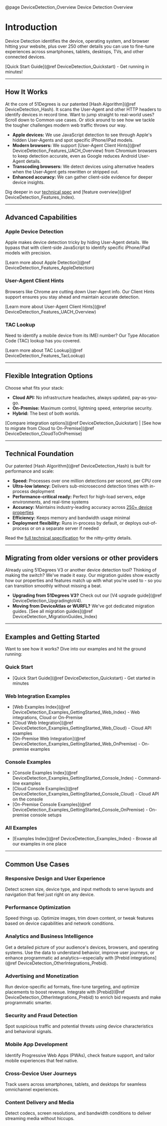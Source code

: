@page DeviceDetection_Overview Device Detection Overview

# Introduction

Device Detection identifies the device, operating system, and browser hitting your website, plus over 250 other details you can use to fine-tune experiences across smartphones, tablets, desktops, TVs, and other connected devices.

[Quick Start Guide](@ref DeviceDetection_Quickstart) - Get running in minutes!

---

## How It Works


At the core of 51Degrees is our patented [Hash Algorithm](@ref DeviceDetection_Hash). It scans the User-Agent and other HTTP headers to identify devices in record time. Want to jump straight to real-world uses? Scroll down to Common use cases. Or stick around to see how we tackle the tougher challenges modern web traffic throws our way.

- **Apple devices:** We use JavaScript detection to see through Apple's hidden User-Agents and spot specific iPhone/iPad models.
- **Modern browsers:** We support [User-Agent Client Hints](@ref DeviceDetection_Features_UACH_Overview) from Chromium browsers to keep detection accurate, even as Google reduces Android User-Agent details.
- **Transcoding browsers:** We detect devices using alternative headers when the User-Agent gets rewritten or stripped out.
- **Enhanced accuracy:** We can gather client-side evidence for deeper device insights.

Dig deeper in our [technical spec](https://github.com/51Degrees/specifications/blob/main/device-detection-specification/README%2Emd) and [feature overview](@ref DeviceDetection_Features_Index).

---

## Advanced Capabilities


### Apple Device Detection

Apple makes device detection tricky by hiding User-Agent details. We bypass that with client-side JavaScript to identify specific iPhone/iPad models with precision.

[Learn more about Apple Detection](@ref DeviceDetection_Features_AppleDetection)

### User-Agent Client Hints

Browsers like Chrome are cutting down User-Agent info. Our Client Hints support ensures you stay ahead and maintain accurate detection.

[Learn more about User-Agent Client Hints](@ref DeviceDetection_Features_UACH_Overview)

### TAC Lookup

Need to identify a mobile device from its IMEI number? Our Type Allocation Code (TAC) lookup has you covered.

[Learn more about TAC Lookup](@ref DeviceDetection_Features_TacLookup)

---

## Flexible Integration Options


Choose what fits your stack:

- **Cloud API:** No infrastructure headaches, always updated, pay-as-you-go.
- **On-Premise:** Maximum control, lightning speed, enterprise security.
- **Hybrid:** The best of both worlds.

[Compare integration options](@ref DeviceDetection_Quickstart) | [See how to migrate from Cloud to On-Premise](@ref DeviceDetection_CloudToOnPremise)

---

## Technical Foundation


Our patented [Hash Algorithm](@ref DeviceDetection_Hash) is built for performance and scale:

- **Speed:** Processes over one million detections per second, per CPU core
- **Ultra-low latency:** Delivers sub-microsecond detection times with in-process deployment
- **Performance-critical ready:** Perfect for high-load servers, edge environments, and real-time systems
- **Accuracy:** Maintains industry-leading accuracy across [250+ device properties](https://51degrees.com/developers/property-dictionary)
- **Efficiency:** Keeps memory and bandwidth usage minimal
- **Deployment flexibility:** Runs in-process by default, or deploys out-of-process or on a separate server if needed

Read the [full technical specification](https://github.com/51Degrees/specifications/blob/main/device-detection-specification/README%2Emd) for the nitty-gritty details.

---

## Migrating from older versions or other providers


Already using 51Degrees V3 or another device detection tool? Thinking of making the switch? We've made it easy. Our migration guides show exactly how our properties and features match up with what you're used to - so you can transition smoothly without missing a beat.

- **Upgrading from 51Degrees V3?** Check out our [V4 upgrade guide](@ref DeviceDetection_UpgradingtoV4).
- **Moving from DeviceAtlas or WURFL?** We've got dedicated migration guides. [See all migration guides](@ref DeviceDetection_MigrationGuides_Index)

---

## Examples and Getting Started


Want to see how it works? Dive into our examples and hit the ground running:

### Quick Start
- [Quick Start Guide](@ref DeviceDetection_Quickstart) - Get started in minutes

### Web Integration Examples
- [Web Examples Index](@ref DeviceDetection_Examples_GettingStarted_Web_Index) - Web integrations, Cloud or On-Premise
- [Cloud Web Integration](@ref DeviceDetection_Examples_GettingStarted_Web_Cloud) - Cloud API examples
- [On-Premise Web Integration](@ref DeviceDetection_Examples_GettingStarted_Web_OnPremise) - On-premise examples

### Console Examples
- [Console Examples Index](@ref DeviceDetection_Examples_GettingStarted_Console_Index) - Command-line examples
- [Cloud Console Examples](@ref DeviceDetection_Examples_GettingStarted_Console_Cloud) - Cloud API on the console
- [On-Premise Console Examples](@ref DeviceDetection_Examples_GettingStarted_Console_OnPremise) - On-premise console setups

### All Examples
- [Examples Index](@ref DeviceDetection_Examples_Index) - Browse all our examples in one place

---

## Common Use Cases


### Responsive Design and User Experience

Detect screen size, device type, and input methods to serve layouts and navigation that feel just right on any device.

### Performance Optimization

Speed things up. Optimize images, trim down content, or tweak features based on device capabilities and network conditions.

### Analytics and Business Intelligence

Get a detailed picture of your audience's devices, browsers, and operating systems. Use the data to understand behavior, improve user journeys, or enhance programmatic ad analytics—especially with [Prebid integrations](@ref DeviceDetection_OtherIntegrations_Prebid).

### Advertising and Monetization

Run device-specific ad formats, fine-tune targeting, and optimize placements to boost revenue. Integrate with [Prebid](@ref DeviceDetection_OtherIntegrations_Prebid) to enrich bid requests and make programmatic smarter.

### Security and Fraud Detection

Spot suspicious traffic and potential threats using device characteristics and behavioral signals.

### Mobile App Development

Identify Progressive Web Apps (PWAs), check feature support, and tailor mobile experiences that feel native.

### Cross-Device User Journeys

Track users across smartphones, tablets, and desktops for seamless omnichannel experiences.

### Content Delivery and Media

Detect codecs, screen resolutions, and bandwidth conditions to deliver streaming media without hiccups.